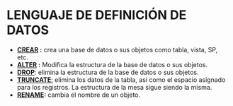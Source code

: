 # LENGUAJE DE DEFINICIÓN DE DATOS

- **[CREAR](https://sqlserverdb.com/crear-base-de-datos-sql/) :** crea una base de datos o sus objetos como tabla, vista, SP, etc.   
- **[ALTER](https://sqlserverdb.com/alter-table-sql/) :** Modifica la estructura de la base de datos o sus objetos.   
- **[DROP](https://sqlserverdb.com/drop-table-sql-para-eliminar-tabla/)**: elimina la estructura de la base de datos o sus objetos.   
- [**TRUNCATE**:](https://sqlserverdb.com/truncate-table-sql/) elimina los datos de la tabla, así como el espacio asignado para los registros. La estructura de la mesa sigue siendo la misma.   
- **[RENAME](https://sqlserverdb.com/sql-rename/):** cambia el nombre de un objeto.